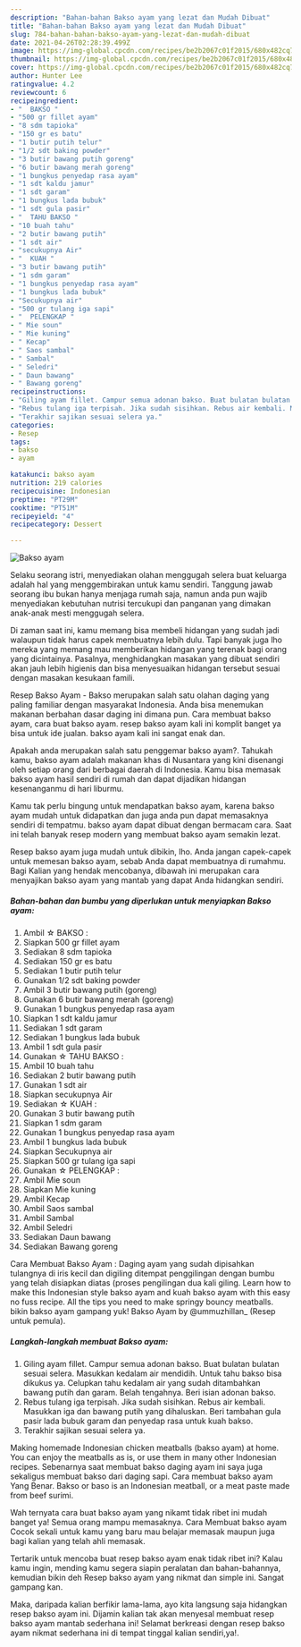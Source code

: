 ```yaml
---
description: "Bahan-bahan Bakso ayam yang lezat dan Mudah Dibuat"
title: "Bahan-bahan Bakso ayam yang lezat dan Mudah Dibuat"
slug: 784-bahan-bahan-bakso-ayam-yang-lezat-dan-mudah-dibuat
date: 2021-04-26T02:28:39.499Z
image: https://img-global.cpcdn.com/recipes/be2b2067c01f2015/680x482cq70/bakso-ayam-foto-resep-utama.jpg
thumbnail: https://img-global.cpcdn.com/recipes/be2b2067c01f2015/680x482cq70/bakso-ayam-foto-resep-utama.jpg
cover: https://img-global.cpcdn.com/recipes/be2b2067c01f2015/680x482cq70/bakso-ayam-foto-resep-utama.jpg
author: Hunter Lee
ratingvalue: 4.2
reviewcount: 6
recipeingredient:
- "  BAKSO "
- "500 gr fillet ayam"
- "8 sdm tapioka"
- "150 gr es batu"
- "1 butir putih telur"
- "1/2 sdt baking powder"
- "3 butir bawang putih goreng"
- "6 butir bawang merah goreng"
- "1 bungkus penyedap rasa ayam"
- "1 sdt kaldu jamur"
- "1 sdt garam"
- "1 bungkus lada bubuk"
- "1 sdt gula pasir"
- "  TAHU BAKSO "
- "10 buah tahu"
- "2 butir bawang putih"
- "1 sdt air"
- "secukupnya Air"
- "  KUAH "
- "3 butir bawang putih"
- "1 sdm garam"
- "1 bungkus penyedap rasa ayam"
- "1 bungkus lada bubuk"
- "Secukupnya air"
- "500 gr tulang iga sapi"
- "  PELENGKAP "
- " Mie soun"
- " Mie kuning"
- " Kecap"
- " Saos sambal"
- " Sambal"
- " Seledri"
- " Daun bawang"
- " Bawang goreng"
recipeinstructions:
- "Giling ayam fillet. Campur semua adonan bakso. Buat bulatan bulatan sesuai selera. Masukkan kedalam air mendidih. Untuk tahu bakso bisa dikukus ya. Celupkan tahu kedalam air yang sudah ditambahkan bawang putih dan garam. Belah tengahnya. Beri isian adonan bakso."
- "Rebus tulang iga terpisah. Jika sudah sisihkan. Rebus air kembali. Masukkan iga dan bawang putih yang dihaluskan. Beri tambahan gula pasir lada bubuk garam dan penyedap rasa untuk kuah bakso."
- "Terakhir sajikan sesuai selera ya."
categories:
- Resep
tags:
- bakso
- ayam

katakunci: bakso ayam 
nutrition: 219 calories
recipecuisine: Indonesian
preptime: "PT29M"
cooktime: "PT51M"
recipeyield: "4"
recipecategory: Dessert

---
```



![Bakso ayam](https://img-global.cpcdn.com/recipes/be2b2067c01f2015/680x482cq70/bakso-ayam-foto-resep-utama.jpg)

Selaku seorang istri, menyediakan olahan menggugah selera buat keluarga adalah hal yang menggembirakan untuk kamu sendiri. Tanggung jawab seorang ibu bukan hanya menjaga rumah saja, namun anda pun wajib menyediakan kebutuhan nutrisi tercukupi dan panganan yang dimakan anak-anak mesti menggugah selera.

Di zaman  saat ini, kamu memang bisa membeli hidangan yang sudah jadi walaupun tidak harus capek membuatnya lebih dulu. Tapi banyak juga lho mereka yang memang mau memberikan hidangan yang terenak bagi orang yang dicintainya. Pasalnya, menghidangkan masakan yang dibuat sendiri akan jauh lebih higienis dan bisa menyesuaikan hidangan tersebut sesuai dengan masakan kesukaan famili. 

Resep Bakso Ayam - Bakso merupakan salah satu olahan daging yang paling familiar dengan masyarakat Indonesia. Anda bisa menemukan makanan berbahan dasar daging ini dimana pun. Cara membuat bakso ayam, cara buat bakso ayam. resep bakso ayam kali ini komplit banget ya bisa untuk ide jualan. bakso ayam kali ini sangat enak dan.

Apakah anda merupakan salah satu penggemar bakso ayam?. Tahukah kamu, bakso ayam adalah makanan khas di Nusantara yang kini disenangi oleh setiap orang dari berbagai daerah di Indonesia. Kamu bisa memasak bakso ayam hasil sendiri di rumah dan dapat dijadikan hidangan kesenanganmu di hari liburmu.

Kamu tak perlu bingung untuk mendapatkan bakso ayam, karena bakso ayam mudah untuk didapatkan dan juga anda pun dapat memasaknya sendiri di tempatmu. bakso ayam dapat dibuat dengan bermacam cara. Saat ini telah banyak resep modern yang membuat bakso ayam semakin lezat.

Resep bakso ayam juga mudah untuk dibikin, lho. Anda jangan capek-capek untuk memesan bakso ayam, sebab Anda dapat membuatnya di rumahmu. Bagi Kalian yang hendak mencobanya, dibawah ini merupakan cara menyajikan bakso ayam yang mantab yang dapat Anda hidangkan sendiri.

<!--inarticleads1-->

##### Bahan-bahan dan bumbu yang diperlukan untuk menyiapkan Bakso ayam:

1. Ambil  ☆ BAKSO :
1. Siapkan 500 gr fillet ayam
1. Sediakan 8 sdm tapioka
1. Sediakan 150 gr es batu
1. Sediakan 1 butir putih telur
1. Gunakan 1/2 sdt baking powder
1. Ambil 3 butir bawang putih (goreng)
1. Gunakan 6 butir bawang merah (goreng)
1. Gunakan 1 bungkus penyedap rasa ayam
1. Siapkan 1 sdt kaldu jamur
1. Sediakan 1 sdt garam
1. Sediakan 1 bungkus lada bubuk
1. Ambil 1 sdt gula pasir
1. Gunakan  ☆ TAHU BAKSO :
1. Ambil 10 buah tahu
1. Sediakan 2 butir bawang putih
1. Gunakan 1 sdt air
1. Siapkan secukupnya Air
1. Sediakan  ☆ KUAH :
1. Gunakan 3 butir bawang putih
1. Siapkan 1 sdm garam
1. Gunakan 1 bungkus penyedap rasa ayam
1. Ambil 1 bungkus lada bubuk
1. Siapkan Secukupnya air
1. Siapkan 500 gr tulang iga sapi
1. Gunakan  ☆ PELENGKAP :
1. Ambil  Mie soun
1. Siapkan  Mie kuning
1. Ambil  Kecap
1. Ambil  Saos sambal
1. Ambil  Sambal
1. Ambil  Seledri
1. Sediakan  Daun bawang
1. Sediakan  Bawang goreng


Cara Membuat Bakso Ayam : Daging ayam yang sudah dipisahkan tulangnya di iris kecil dan digiling ditempat penggilingan dengan bumbu yang telah disiapkan diatas (proses pengilingan dua kali giling. Learn how to make this Indonesian style bakso ayam and kuah bakso ayam with this easy no fuss recipe. All the tips you need to make springy bouncy meatballs. bikin bakso ayam gampang yuk! Bakso Ayam by @ummuzhillan_ (Resep untuk pemula). 

<!--inarticleads2-->

##### Langkah-langkah membuat Bakso ayam:

1. Giling ayam fillet. Campur semua adonan bakso. Buat bulatan bulatan sesuai selera. Masukkan kedalam air mendidih. Untuk tahu bakso bisa dikukus ya. Celupkan tahu kedalam air yang sudah ditambahkan bawang putih dan garam. Belah tengahnya. Beri isian adonan bakso.
1. Rebus tulang iga terpisah. Jika sudah sisihkan. Rebus air kembali. Masukkan iga dan bawang putih yang dihaluskan. Beri tambahan gula pasir lada bubuk garam dan penyedap rasa untuk kuah bakso.
1. Terakhir sajikan sesuai selera ya.


Making homemade Indonesian chicken meatballs (bakso ayam) at home. You can enjoy the meatballs as is, or use them in many other Indonesian recipes. Sebenarnya saat membuat bakso daging ayam ini saya juga sekaligus membuat bakso dari daging sapi. Cara membuat bakso ayam Yang Benar. Bakso or baso is an Indonesian meatball, or a meat paste made from beef surimi. 

Wah ternyata cara buat bakso ayam yang nikamt tidak ribet ini mudah banget ya! Semua orang mampu memasaknya. Cara Membuat bakso ayam Cocok sekali untuk kamu yang baru mau belajar memasak maupun juga bagi kalian yang telah ahli memasak.

Tertarik untuk mencoba buat resep bakso ayam enak tidak ribet ini? Kalau kamu ingin, mending kamu segera siapin peralatan dan bahan-bahannya, kemudian bikin deh Resep bakso ayam yang nikmat dan simple ini. Sangat gampang kan. 

Maka, daripada kalian berfikir lama-lama, ayo kita langsung saja hidangkan resep bakso ayam ini. Dijamin kalian tak akan menyesal membuat resep bakso ayam mantab sederhana ini! Selamat berkreasi dengan resep bakso ayam nikmat sederhana ini di tempat tinggal kalian sendiri,ya!.

